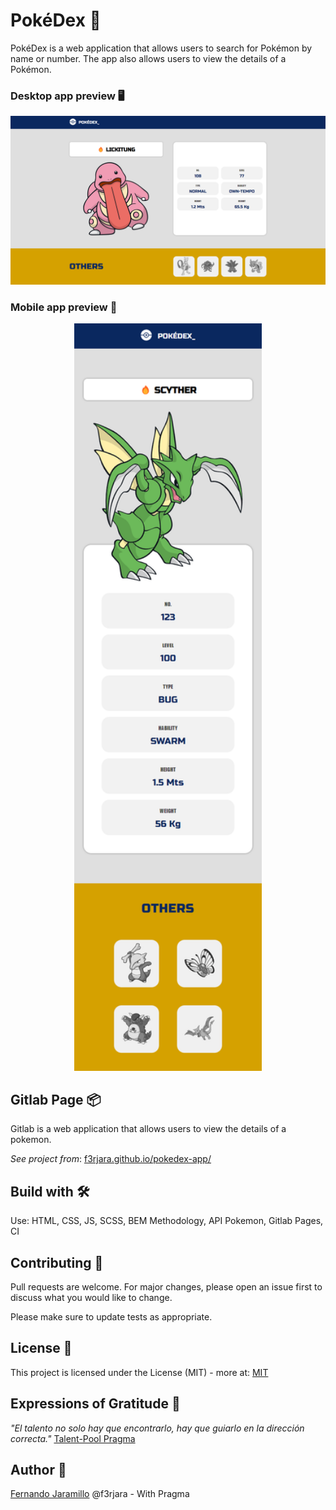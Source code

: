 # PokéDex  🚀

PokéDex is a web application that allows users to search for Pokémon by name or number. The app also allows users to view the details of a Pokémon.

### Desktop app preview 🖥️
<img title="App in Desktop" alt="PokeDex for Desktop" src="/docs/assets/img/PokeDex.png">

### Mobile app preview 📲
<div align="center">
  <img title="App in Desktop" alt="PokeDex for Mobile" src="/docs/assets/img/PokeDex-mobile.png" width=300px>
</div>

## Gitlab Page 📦

Gitlab is a web application that allows users to view the details of a pokemon.

*See project from*: [f3rjara.github.io/pokedex-app/](f3rjara.github.io/pokedex-app/)

## Build with 🛠️

Use: HTML, CSS, JS, SCSS, BEM Methodology, API Pokemon, Gitlab Pages, CI

## Contributing 👾
Pull requests are welcome. For major changes, please open an issue first to discuss what you would like to change.

Please make sure to update tests as appropriate.

## License 📄
This project is licensed under the License (MIT) - more at: [MIT](https://choosealicense.com/licenses/mit/)

## Expressions of Gratitude 🎁
*"El talento no solo hay que encontrarlo, hay que guiarlo en la dirección correcta."*
[Talent-Pool Pragma](https://www.pragma.com.co/sobre-pragma)


## Author 🤖
[Fernando Jaramillo](https://fernando-jaramillo.com/) @f3rjara - With Pragma 
